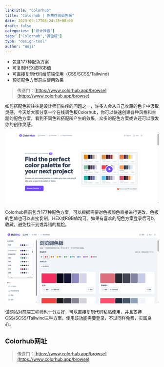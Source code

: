 ```yaml
---
linkTitle: "Colorhub"
title: "Colorhub | 免费在线调色板"
date: 2023-09-17T08:24:35+08:00
draft: false
categories: ["设计神器"]
tags: ["Colorhub","调色板"]
type: "design-tool"
author: "Wuji"
---
```


<!--more-->

* 包含177种配色方案
* 可复制HEX或RGB值
* 可直接复制代码给前端使用（CSS/SCSS/Tailwind）
* 预览配色方案前端使用效果

> 传送门：[https://www.colorhub.app/browse](https://www.colorhub.app/browse)

如何搭配色彩往往是设计师们头疼的问题之一，许多人会从自己收藏的色卡中汲取灵感，今天给大家分享一个在线调色板Colorhub，你可以快速创建各种风格和主题的配色方案，看到不同色彩搭配所产生的效果，众多的配色方案或许还可以激发你的创作灵感。

![](img/colorhub01.png)
 

Colorhub目前包含177种配色方案，可以根据需要对色板颜色直接进行更改，色板的色值也可以直接复制，HEX或RGB值均可。如果有喜欢的配色方案登录后可以收藏，避免找不到或弄错的尴尬。

![](img/colorhub02.png)

该网站对前端工程师也十分友好，可以直接复制代码粘贴使用，并且支持CSS/SCSS/Tailwind三种方案。使用该功能需要登录，不过同样免费，实属良心。

## Colorhub网址
> 传送门：[https://www.colorhub.app/browse](https://www.colorhub.app/browse)
